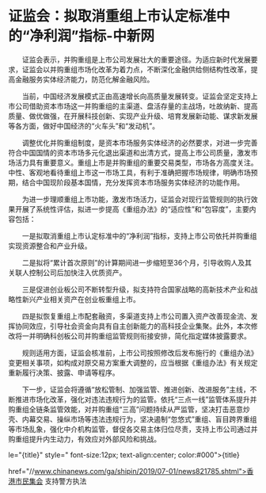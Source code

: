 # 证监会：拟取消重组上市认定标准中的“净利润”指标-中新网

　　证监会表示，并购重组是上市公司发展壮大的重要途径。为适应新时代发展要求，证监会以并购重组市场化改革为着力点，不断深化金融供给侧结构性改革，提高金融服务实体经济能力，防范化解金融风险。

　　当前，中国经济发展模式正由高速增长向高质量发展转变。证监会坚定支持上市公司借助资本市场这一并购重组的主渠道、盘活存量的主战场，吐故纳新、提高质量、做优做强，在开展科技创新、实现产业升级、培育发展新动能、谋求新发展等各方面，做好中国经济的“火车头”和“发动机”。

　　调整优化并购重组制度，是资本市场服务实体经济的必然要求，对进一步完善符合中国国情的资本市场多元化退出渠道和出清方式，提高上市公司质量，激发市场活力具有重要意义。重组上市是并购重组的重要交易类型，市场各方高度关注。中性、客观地看待重组上市这一市场工具，有利于准确把握市场规律，明确市场预期，结合中国现阶段基本国情，充分发挥资本市场服务实体经济的功能作用。

　　为进一步理顺重组上市功能，激发市场活力，证监会对现行监管规则的执行效果开展了系统性评估，拟进一步提高《重组办法》的“适应性”和“包容度”，主要内容包括：

　　一是拟取消重组上市认定标准中的“净利润”指标，支持上市公司依托并购重组实现资源整合和产业升级。

　　二是拟将“累计首次原则”的计算期间进一步缩短至36个月，引导收购人及其关联人控制公司后加快注入优质资产。

　　三是促进创业板公司不断转型升级，拟支持符合国家战略的高新技术产业和战略性新兴产业相关资产在创业板重组上市。

　　四是拟恢复重组上市配套融资，多渠道支持上市公司置入资产改善现金流、发挥协同效应，引导社会资金向具有自主创新能力的高科技企业集聚。此外，本次修改将一并明确科创板公司并购重组监管规则衔接安排，简化指定媒体披露要求。

　　规则适用方面，证监会核准前，上市公司按照修改后发布施行的《重组办法》变更相关事项，如构成对原交易方案重大调整的，应当根据《重组办法》有关规定重新履行决策、披露、申请等程序。

　　下一步，证监会将遵循“放松管制、加强监管、推进创新、改进服务”主线，不断推进市场化改革，强化对违法违规行为的监管。依托“三点一线”监管体系提升并购重组全链条监管效能，对并购重组“三高”问题持续从严监管，坚决打击恶意炒壳、内幕交易、操纵市场等违法违规行为，坚决遏制“忽悠式”重组、盲目跨界重组等市场乱象，强化中介机构监管，督促各交易主体归位尽责，支持上市公司通过并购重组提升内生动力，有效应对外部风险和挑战。

le="{title}" style=" font-size:12px; text-align:center; color:#000">{title}

href="//www.chinanews.com/ga/shipin/2019/07-01/news821785.shtml">香港市民集会 支持警方执法
